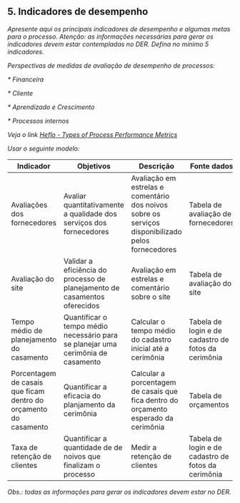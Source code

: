 ## 5. Indicadores de desempenho

_Apresente aqui os principais indicadores de desempenho e algumas metas para o processo. Atenção: as informações necessárias para gerar os indicadores devem estar contempladas no DER. Defina no mínimo 5 indicadores._

_Perspectivas de medidas de avaliação de desempenho de processos:_

_* Financeira_

_* Cliente_

_* Aprendizado e Crescimento_

_* Processos internos_


_Veja o link [Heflo - Types of Process Performance Metrics](https://www.heflo.com/blog/business-management/process-performance-metrics/)_

_Usar o seguinte modelo:_

| **Indicador** | **Objetivos** | **Descrição** | **Fonte dados** | **Perspectiva** |
| ---           | ---           | ---           | ---             | ---             |
| Avaliações dos fornecedores | Avaliar quantitativamente a qualidade dos serviços dos fornecedores | Avaliação em estrelas e comentário dos noivos sobre os serviços disponibilizado pelos fornecedores | Tabela de avaliação de fornecedores | Noivos e Fornecedores |
| Avaliação do site | Validar a eficiência do processo de planejamento de casamentos oferecidos| Avaliação em estrelas e comentário sobre o site| Tabela de avaliação do site | Avaliar o processo de planejamento do casamento|
| Tempo médio de planejamento do casamento |Quantificar o tempo médio necessário para se planejar uma cerimônia de casamento |   Calcular o tempo médio do cadastro inicial até a cerimônia | Tabela de login e de cadastro de fotos da cerimônia | Noivos |
| Porcentagem de casais que ficam dentro do orçamento do casamento|Quantificar a eficacia do planjamento da cerimônia |   Calcular a porcentagem de casais que fica dentro do orçamento esperado da cerimônia | Tabela de orçamentos| Noivos |
| Taxa de retenção de clientes |Quantificar a quantidade de de noivos que finalizam o processo |  Medir a retenção de clientes | Tabela de login e de cadastro de fotos da cerimônia| Noivos |

_Obs.: todas as informações para gerar os indicadores devem estar no DER._
